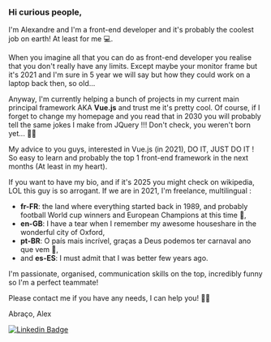 ### Hi curious people,

I'm Alexandre and I'm a front-end developer and it's probably the coolest job on earth! At least for me :computer:.

When you imagine all that you can do as front-end developer you realise that you don't really have any limits. Except maybe your monitor frame but it's 2021 and I'm sure in 5 year we will say but how they could work on a laptop back then, so old...

Anyway, I'm currently helping a bunch of projects in my current main principal framework AKA **Vue.js** and trust me it's pretty cool. Of course, if I forget to change my homepage and you read that in 2030 you will probably tell the same jokes I make from JQuery !!! Don't check, you weren't born yet... :astronaut:

My advice to you guys, interested in Vue.js (in 2021), DO IT, JUST DO IT ! So easy to learn and probably the top 1 front-end framework in the next months (At least in my heart).

If you want to have my bio, and if it's 2025 you might check on wikipedia, LOL this guy is so arrogant. If we are in 2021, I'm freelance, multilingual :
 - **fr-FR**: the land where everything started back in 1989, and probably football World cup winners and European Champions at this time :frog:,
 - **en-GB**: I have a tear when I remember my awesome houseshare in the wonderful city of Oxford,
 - **pt-BR**: O país mais incrível, graças a Deus podemos ter carnaval ano que vem :man_dancing:,
 - and **es-ES**: I must admit that I was better few years ago.

I'm passionate, organised, communication skills on the top, incredibly funny so I'm a perfect teammate!

Please contact me if you have any needs, I can help you! :fist_right::fist_left:

Abraço, Alex

[![Linkedin Badge](https://img.shields.io/badge/-LinkedIn-blue?style=flat-square&logo=Linkedin&logoColor=white&link=https://www.linkedin.com/in/harshkumarkhatri/)](https://www.linkedin.com/in/alexandre-david-798a633a/) 
